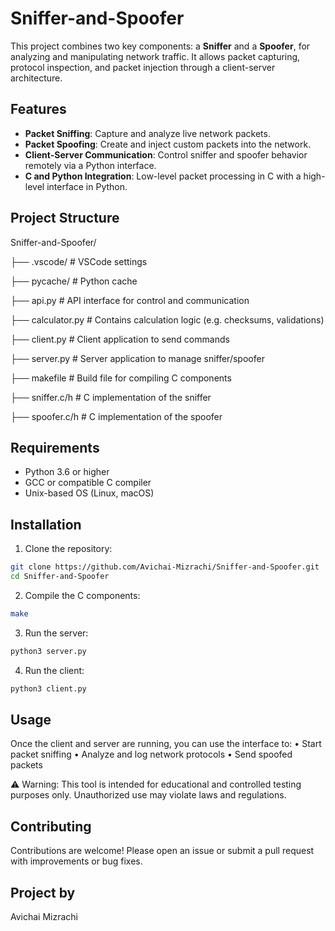# Sniffer-and-Spoofer

This project combines two key components: a **Sniffer** and a **Spoofer**, for analyzing and manipulating network traffic. It allows packet capturing, protocol inspection, and packet injection through a client-server architecture.

## Features

- **Packet Sniffing**: Capture and analyze live network packets.
- **Packet Spoofing**: Create and inject custom packets into the network.
- **Client-Server Communication**: Control sniffer and spoofer behavior remotely via a Python interface.
- **C and Python Integration**: Low-level packet processing in C with a high-level interface in Python.

## Project Structure

Sniffer-and-Spoofer/

├── .vscode/           # VSCode settings

├── pycache/       # Python cache

├── api.py             # API interface for control and communication

├── calculator.py      # Contains calculation logic (e.g. checksums, validations)

├── client.py          # Client application to send commands

├── server.py          # Server application to manage sniffer/spoofer

├── makefile           # Build file for compiling C components

├── sniffer.c/h        # C implementation of the sniffer

├── spoofer.c/h        # C implementation of the spoofer

## Requirements

- Python 3.6 or higher
- GCC or compatible C compiler
- Unix-based OS (Linux, macOS)

## Installation

1. Clone the repository:

```bash
git clone https://github.com/Avichai-Mizrachi/Sniffer-and-Spoofer.git
cd Sniffer-and-Spoofer
```

2.	Compile the C components:

```bash
make
```

3.	Run the server:

```bash
python3 server.py
```

4.	Run the client:

```bash
python3 client.py
```

## Usage

Once the client and server are running, you can use the interface to:
	•	Start packet sniffing
	•	Analyze and log network protocols
	•	Send spoofed packets

⚠️ Warning: This tool is intended for educational and controlled testing purposes only. Unauthorized use may violate laws and regulations.

## Contributing

Contributions are welcome! Please open an issue or submit a pull request with improvements or bug fixes.

## Project by

Avichai Mizrachi
